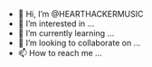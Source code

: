 - 👋 Hi, I’m @HEARTHACKERMUSIC
- 👀 I’m interested in ...
- 🌱 I’m currently learning ...
- 💞️ I’m looking to collaborate on ...
- 📫 How to reach me ...

<!---
HEARTHACKERMUSIC/HEARTHACKERMUSIC is a ✨ special ✨ repository because its `README.md` (this file) appears on your GitHub profile.
You can click the Preview link to take a look at your changes.
--->
